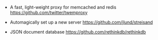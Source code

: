 
* A fast, light-weight proxy for memcached and redis
https://github.com/twitter/twemproxy

* Automagically set up a new server
https://github.com/jlund/streisand

* JSON document database
https://github.com/rethinkdb/rethinkdb
